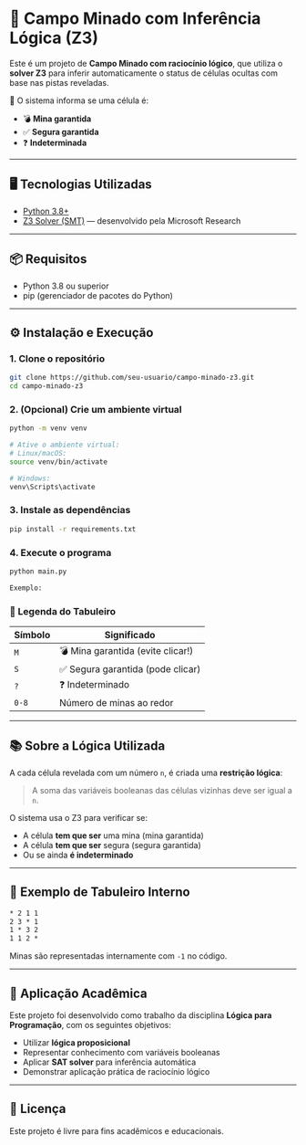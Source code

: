 # 🧠 Campo Minado com Inferência Lógica (Z3)

Este é um projeto de **Campo Minado com raciocínio lógico**, que utiliza o **solver Z3** para inferir automaticamente o status de células ocultas com base nas pistas reveladas.

🔎 O sistema informa se uma célula é:
- 💣 **Mina garantida**
- ✅ **Segura garantida**
- ❓ **Indeterminada**

---

## 🖥️ Tecnologias Utilizadas

- [Python 3.8+](https://www.python.org/)
- [Z3 Solver (SMT)](https://github.com/Z3Prover/z3) — desenvolvido pela Microsoft Research

---

## 📦 Requisitos

- Python 3.8 ou superior
- pip (gerenciador de pacotes do Python)

---

## ⚙️ Instalação e Execução

### 1. Clone o repositório

```bash
git clone https://github.com/seu-usuario/campo-minado-z3.git
cd campo-minado-z3
```

### 2. (Opcional) Crie um ambiente virtual

```bash
python -m venv venv

# Ative o ambiente virtual:
# Linux/macOS:
source venv/bin/activate

# Windows:
venv\Scripts\activate
```

### 3. Instale as dependências

```bash
pip install -r requirements.txt
```

### 4. Execute o programa

```bash
python main.py

Exemplo:

```

### 🧩 Legenda do Tabuleiro

| Símbolo | Significado                         |
|---------|-------------------------------------|
| `M`     | 💣 Mina garantida (evite clicar!)   |
| `S`     | ✅ Segura garantida (pode clicar)   |
| `?`     | ❓ Indeterminado                     |
| `0-8`   | Número de minas ao redor            |

---

## 📚 Sobre a Lógica Utilizada

A cada célula revelada com um número `n`, é criada uma **restrição lógica**:

> A soma das variáveis booleanas das células vizinhas deve ser igual a `n`.

O sistema usa o Z3 para verificar se:
- A célula **tem que ser** uma mina (mina garantida)
- A célula **tem que ser** segura (segura garantida)
- Ou se ainda **é indeterminado**

---

## 🧠 Exemplo de Tabuleiro Interno

```txt
* 2 1 1
2 3 * 1
1 * 3 2
1 1 2 *
```

Minas são representadas internamente com `-1` no código.

---

## 📌 Aplicação Acadêmica

Este projeto foi desenvolvido como trabalho da disciplina **Lógica para Programação**, com os seguintes objetivos:
- Utilizar **lógica proposicional**
- Representar conhecimento com variáveis booleanas
- Aplicar **SAT solver** para inferência automática
- Demonstrar aplicação prática de raciocínio lógico

---

## 📄 Licença

Este projeto é livre para fins acadêmicos e educacionais.
